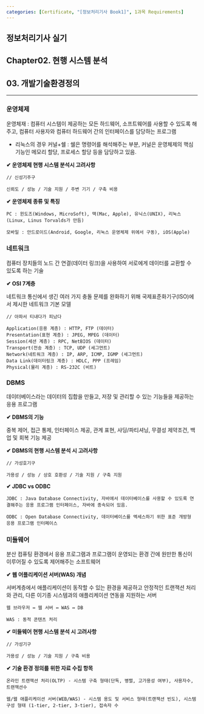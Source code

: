 ```yaml
---
categories: [Certificate, "[정보처리기사 Book1]", 1과목 Requirements]
---
```


## 정보처리기사 실기

## Chapter02. 현행 시스템 분석

## 03. 개발기술환경정의

<hr>

### 운영체제

운영체재 : 컴퓨터 시스템이 제공하는 모든 하드웨어, 소프트웨어를 사용할 수 있도록 해주고, 컴퓨터 사용자와 컴퓨터 하드웨어 간의 인터페이스를 담당하는 프로그램

- 리눅스의 경우 커널+쉘 : 쉘은 명령어를 해석해주는 부분, 커널은 운영체제의 핵심기능인 메모리 할당, 프로세스 할당 등을 담당하고 있음.

**✔ 운영체제 현행 시스템 분석시 고려사항**

```
// 신성기주구

신뢰도 / 성능 / 기술 지원 / 주변 기기 / 구축 비용
```

**✔ 운영체제 종류 및 특징**

```
PC : 윈도즈(Windows, MicroSoft), 맥(Mac, Apple), 유닉스(UNIX), 리눅스(Linux, Linus Torvalds가 만듬)

모바일 : 안드로이드(Android, Google, 리눅스 운영체제 위에서 구동), iOS(Apple)
```

### 네트워크 

컴퓨터 장치들의 노드 간 연결(데이터 링크)을 사용하여 서로에게 데이터를 교환할 수 있도록 하는 기술

**✔ OSI 7계층**

네트워크 통신에서 생긴 여러 가지 충돌 문제를 완화하기 위해 국제표준화기구(ISO)에서 제시한 네트워크 기본 모델

```
// 아파서 티내다가 피났다

Application(응용 계층) : HTTP, FTP (데이터)
Presentation(표현 계층) : JPEG, MPEG (데이터)
Session(세션 계층) : RPC, NetBIOS (데이터)
Transport(전송 계층) : TCP, UDP (세그먼트)
Network(네트워크 계층) : IP, ARP, ICMP, IGMP (세그먼트) 
Data Link(데이터링크 계층) : HDLC, PPP (프레임)
Physical(물리 계층) : RS-232C (비트)
```

### DBMS

데이터베이스라는 데이터의 집합을 만들고, 저장 및 관리할 수 있는 기능들을 제공하는 응용 프로그램

**✔ DBMS의 기능**

중복 제어, 접근 통제, 인터페이스 제공, 관계 표현, 샤딩/파티셔닝, 무결성 제약조건, 백업 및 회복 기능 제공

**✔ DBMS의 현행 시스템 분석 시 고려사항**

```
// 가성호기구

가용성 / 성능 / 상호 호환성 / 기술 지원 / 구축 지원
```

**✔ JDBC vs ODBC**

```
JDBC : Java Database Connectivity, 자바에서 데이터베이스를 사용할 수 있도록 연결해주는 응용 프로그램 인터페이스, 자바에 종속되어 있음.

ODBC : Open Database Connectivity, 데이터베이스를 엑세스하기 위한 표준 개방형 응용 프로그램 인터페이스
```

### 미들웨어

분산 컴퓨팅 환경에서 응용 프로그램과 프로그램이 운영되는 환경 간에 원만한 통신이 이루어질 수 있도록 제어해주는 소프트웨어

**✔ 웹 어플리케이션 서버(WAS) 개념**

서버계층에서 애플리케이션이 동작할 수 있는 환경을 제공하고 안정적인 트랜잭션 처리와 관리, 다른 이기종 시스템과의 애플리케이션 연동을 지원하는 서버

```
웹 브라우저 ↔ 웹 서버 ↔ WAS ↔ DB

WAS : 동적 콘텐츠 처리
```

**✔ 미들웨어 현행 시스템 분석 시 고려사항**

```
// 가성기구

가용성 / 성능 / 기술 지원 / 구축 비용
```

**✔ 기술 환경 정의를 위한 자료 수집 항목**

```
온라인 트랜잭션 처리(OLTP) - 시스템 구축 형태(단독, 병렬, 고가용성 여부), 사용자수, 트랜잭션수

웹/웹 애플리케이션 서버(WEB/WAS) - 시스템 용도 및 서비스 형태(트랜잭션 빈도), 시스템 구성 형태 (1-tier, 2-tier, 3-tier), 접속자 수
```
